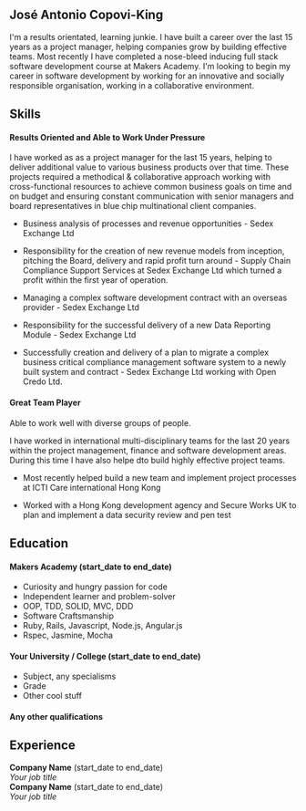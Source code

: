 ## José Antonio Copovi-King

I'm a results orientated, learning junkie. I have built a career over the last 15 years as a project manager, helping companies grow by building effective teams. Most recently I have completed a nose-bleed inducing full stack software development course at Makers Academy. I'm looking to begin my career in software development by working for an innovative and socially responsible organisation, working in a collaborative environment.

<!-- A sentence about who and what you are. Then a sentence about what you've achieved. And then a sentence about what you're looking for: what you would ideally be doing, with whom and in what environment. -->

## Skills

#### Results Oriented and Able to Work Under Pressure

I have worked as as a project manager for the last 15 years, helping to deliver additional value to various business products over that time. These projects required a methodical & collaborative  approach working with cross-functional resources to achieve common business goals on time and on budget and ensuring constant communication with senior managers and board representatives in blue chip multinational client companies.

- Business analysis of processes and revenue opportunities - Sedex Exchange Ltd

- Responsibility for the creation of new revenue models from inception, pitching the Board, delivery and rapid profit turn around - Supply Chain Compliance Support Services at Sedex Exchange Ltd which turned a profit within the first year of operation.

- Managing a complex software development contract with an overseas provider - Sedex Exchange Ltd

- Responsibility for the successful delivery of a new Data Reporting Module - Sedex Exchange Ltd

- Successfully creation and delivery of a plan to migrate a complex business critical compliance management software system to a newly built system and contract - Sedex Exchange Ltd working with Open Credo Ltd.



#### Great Team Player

Able to work well with diverse groups of people.

I have worked in international multi-disciplinary teams for the last 20 years within the project management, finance and software development areas.  During this time I have also helpe dto build highly effective project teams.

- Most recently helped build a new team and implement project processes at ICTI Care international Hong Kong

- Worked with a Hong Kong development agency and Secure Works UK to plan and implement a data security review and pen test



## Education

#### Makers Academy (start_date to end_date)

- Curiosity and hungry passion for code
- Independent learner and problem-solver
- OOP, TDD, SOLID, MVC, DDD
- Software Craftsmanship
- Ruby, Rails, Javascript, Node.js, Angular.js
- Rspec, Jasmine, Mocha

#### Your University / College (start_date to end_date)

- Subject, any specialisms
- Grade
- Other cool stuff

#### Any other qualifications

## Experience

**Company Name** (start_date to end_date)    
*Your job title*  
**Company Name** (start_date to end_date)   
*Your job title*  
